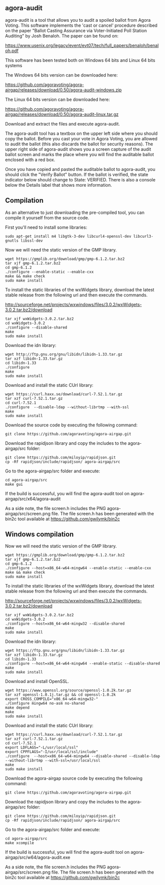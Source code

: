 ## agora-audit

agora-audit is a tool that allows you to audit a spoiled ballot from Agora Voting. This software implements the 'cast or cancel' procedure described on the paper "Ballot Casting Assurance via Voter-Initiated Poll Station Auditing" by Josh Benaloh. The paper can be found on:

https://www.usenix.org/legacy/event/evt07/tech/full_papers/benaloh/benaloh.pdf

This software has been tested both on Windows 64 bits and Linux 64 bits systems

The Windows 64 bits version can be downloaded here:

https://github.com/agoravoting/agora-airgap/releases/download/0.50/agora-audit-windows.zip

The Linux 64 bits version can be downloaded here:

https://github.com/agoravoting/agora-airgap/releases/download/0.50/agora-audit-linux.tar.gz

Download and extract the files and execute agora-audit.

The agora-audit tool has a textbox on the upper left side where you should copy the ballot. Before you cast your vote in Agora Voting, you are allowed to audit the ballot (this also discards the ballot for security reasons). The upper right side of agora-audit shows you a screen capture of the audit ballot screen and marks the place where you will find the auditable ballot enclosed with a red box.

Once you have copied and pasted the auditable ballot to agora-audit, you should click the "Verify Ballot" button. If the ballot is verified, the state indicator below should change to State: VERIFIED. There is also a console below the Details label that shows more information.

## Compilation

As an alternative to just downloading the pre-compiled tool, you can compile it yourself from the source code. 

First you'll need to install some libraries:

    sudo apt-get install m4 libgtk-3-dev libcurl4-openssl-dev libcurl3-gnutls libssl-dev

Now we will need the static version of the GMP library.

    wget https://gmplib.org/download/gmp/gmp-6.1.2.tar.bz2
    tar xjf gmp-6.1.2.tar.bz2
    cd gmp-6.1.2
    ./configure --enable-static --enable-cxx
    make && make check
    sudo make install


To install the static libraries of the wxWidgets library, download the latest stable release from the following url and then execute the commands.

http://sourceforge.net/projects/wxwindows/files/3.0.2/wxWidgets-3.0.2.tar.bz2/download

    tar xjf wxWidgets-3.0.2.tar.bz2
    cd wxWidgets-3.0.2
    ./configure --disable-shared
    make
    sudo make install

Download the idn library:

    wget http://ftp.gnu.org/gnu/libidn/libidn-1.33.tar.gz
    tar xzf libidn-1.33.tar.gz
    cd libidn-1.33
    ./configure
    make
    sudo make install
    
Download and install the static CUrl library:

    wget https://curl.haxx.se/download/curl-7.52.1.tar.gz
    tar xzf curl-7.52.1.tar.gz
    cd curl-7.52.1
    ./configure  --disable-ldap --without-librtmp --with-ssl
    make
    sudo make install

Download the source code by executing the following command:

    git clone https://github.com/agoravoting/agora-airgap.git
    
Download the rapidjson library and copy the includes to the agora-airgap/src folder:

    git clone https://github.com/miloyip/rapidjson.git
    cp -Rf rapidjson/include/rapidjson/ agora-airgap/src

Go to the agora-airgap/src folder and execute:

    cd agora-airgap/src
    make gui
    
If the build is successful, you will find the agora-audit tool on agora-airgap/src/x64/agora-audit

As a side note, the file screen.h includes the PNG agora-airgap/src/screen.png file. The file screen.h has been generated with the bin2c tool available at https://github.com/gwilymk/bin2c

## Windows compilation

Now we will need the static version of the GMP library.

    wget https://gmplib.org/download/gmp/gmp-6.1.2.tar.bz2
    tar xjf gmp-6.1.2.tar.bz2
    cd gmp-6.1.2
    ./configure --host=x86_64-w64-mingw64 --enable-static --enable-cxx
    make && make check
    sudo make install

To install the static libraries of the wxWidgets library, download the latest stable release from the following url and then execute the commands.

http://sourceforge.net/projects/wxwindows/files/3.0.2/wxWidgets-3.0.2.tar.bz2/download

    tar xjf wxWidgets-3.0.2.tar.bz2
    cd wxWidgets-3.0.2
    ./configure --host=x86_64-w64-mingw32 --disable-shared
    make
    sudo make install

Download the idn library:

    wget https://ftp.gnu.org/gnu/libidn/libidn-1.33.tar.gz
    tar xzf libidn-1.33.tar.gz
    cd libidn-1.33
    ./configure --host=x86_64-w64-mingw64 --enable-static --disable-shared
    make
    sudo make install

Download and install OpenSSL.

    wget https://www.openssl.org/source/openssl-1.0.2k.tar.gz
    tar xzf openssl-1.0.1j.tar.gz && cd openssl-1.0.2k
    export CROSS_COMPILE="x86_64-w64-mingw32-"
    ./Configure mingw64 no-asm no-shared
    make depend
    make
    sudo make install

Download and install the static CUrl library:

    wget https://curl.haxx.se/download/curl-7.52.1.tar.gz
    tar xzf curl-7.52.1.tar.gz
    cd curl-7.52.1
    export LDFLAGS="-L/usr/local/ssl"
    export CPPFLAGS="-I/usr/local/ssl/include"
    ./configure  --host=x86_64-w64-mingw64 --disable-shared --disable-ldap --without-librtmp --with-ssl=/usr/local/ssl
    make
    sudo make install

Download the agora-airgap source code by executing the following command:

    git clone https://github.com/agoravoting/agora-airgap.git

Download the rapidjson library and copy the includes to the agora-airgap/src folder:

    git clone https://github.com/miloyip/rapidjson.git
    cp -Rf rapidjson/include/rapidjson/ agora-airgap/src

Go to the agora-airgap/src folder and execute:

    cd agora-airgap/src
    make xcompile

If the build is successful, you will find the agora-audit tool on agora-airgap/src/w64/agora-audit.exe

As a side note, the file screen.h includes the PNG agora-airgap/src/screen.png file. The file screen.h has been generated with the bin2c tool available at https://github.com/gwilymk/bin2c



